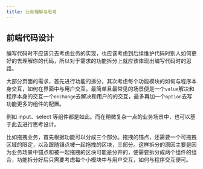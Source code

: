 ```yaml
---
title: 业务理解与思考
---
```


## 前端代码设计

编写代码时不应该只去考虑业务的实现，也应该考虑到后续维护代码时别人如何更好的去理解你的代码，所以对于需求的功能拆分上就应该体现出编写代码时的思路。

大部分页面的需求，首先进行功能的拆分，其次考虑每个功能模块的如何与程序本身交互，如何在界面中与用户交互。最简单且最常见的场景便是一个`value`解决和程序本身的交互一个`onchange`去解决和用户的的交互，最多再加一个`option`去写功能更多的组件的配置。

例如 input、select 等组件都是如此。而在稍微复杂一点的业务场景中，也可以基于此去进行思考设计。

比如拖拽业务，首先根据功能可以分成三个部分。拖拽的锚点，还需要一个可拖拽区域的限定，以及跟随锚点被一起拖拽的区块，三部分。这样拆分的原因主要是因为业务场景中锚点和被一起拖拽的区块可能是分开的，便需要拆分成两个组件的组合，功能拆分好后只需要考虑每个小模块中与用户交互，如何与程序交互便可。
